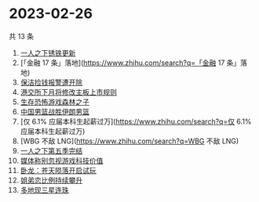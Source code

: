 # 2023-02-26

共 13 条

<!-- BEGIN -->
<!-- 最后更新时间 Sun Feb 26 2023 22:10:48 GMT+0800 (China Standard Time) -->

1. [一人之下锈铁更新](https://www.zhihu.com/search?q=一人之下锈铁更新)
1. [「金融 17 条」落地](https://www.zhihu.com/search?q=「金融 17 条」落地)
1. [保洁捡钱报警遭开除](https://www.zhihu.com/search?q=保洁捡钱报警遭开除)
1. [港交所下月将修改主板上市规则](https://www.zhihu.com/search?q=港交所下月将修改主板上市规则)
1. [生存恐怖游戏森林之子](https://www.zhihu.com/search?q=生存恐怖游戏森林之子)
1. [中国男篮战胜伊朗男篮](https://www.zhihu.com/search?q=中国男篮战胜伊朗男篮)
1. [仅 6.1% 应届本科生起薪过万](https://www.zhihu.com/search?q=仅 6.1%
   应届本科生起薪过万)
1. [WBG 不敌 LNG](https://www.zhihu.com/search?q=WBG 不敌 LNG)
1. [一人之下第五季完结](https://www.zhihu.com/search?q=一人之下第五季完结)
1. [媒体称别忽视游戏科技价值](https://www.zhihu.com/search?q=媒体称别忽视游戏科技价值)
1. [卧龙：苍天陨落开启试玩](https://www.zhihu.com/search?q=卧龙：苍天陨落开启试玩)
1. [姐弟恋比例持续攀升](https://www.zhihu.com/search?q=姐弟恋比例持续攀升)
1. [多地现三星连珠](https://www.zhihu.com/search?q=多地现三星连珠)

<!-- END -->
